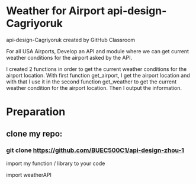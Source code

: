 # Weather for Airport api-design-Cagriyoruk
api-design-Cagriyoruk created by GitHub Classroom

For all USA Airports, Develop an API and module where we can get current weather conditions for the airport asked by the API.

I created 2 functions in order to get the current weather conditions for the airport location. With first function get_airport, I get the airport location and with that I use it in the second function get_weather to get the current weather condition for the airport location. Then I output the information.

# Preparation
## clone my repo:

### git clone https://github.com/BUEC500C1/api-design-zhou-1
import my function / library to your code

import weatherAPI   
